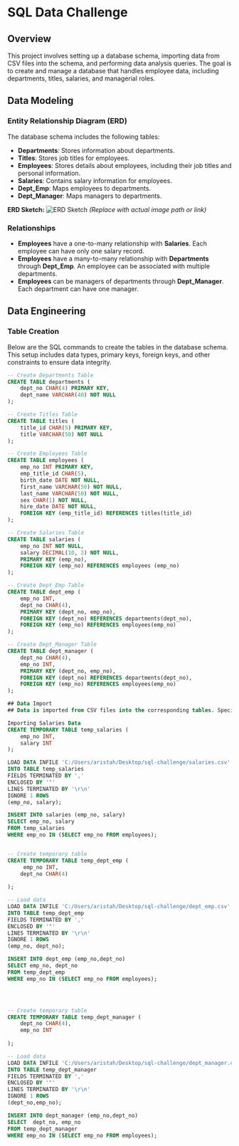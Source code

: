 # SQL Data Challenge

## Overview

This project involves setting up a database schema, importing data from CSV files into the schema, and performing data analysis queries. The goal is to create and manage a database that handles employee data, including departments, titles, salaries, and managerial roles.

## Data Modeling

### Entity Relationship Diagram (ERD)

The database schema includes the following tables:

- **Departments**: Stores information about departments.
- **Titles**: Stores job titles for employees.
- **Employees**: Stores details about employees, including their job titles and personal information.
- **Salaries**: Contains salary information for employees.
- **Dept_Emp**: Maps employees to departments.
- **Dept_Manager**: Maps managers to departments.

**ERD Sketch:**
![ERD Sketch](path/to/ERD_image) *(Replace with actual image path or link)*

### Relationships

- **Employees** have a one-to-many relationship with **Salaries**. Each employee can have only one salary record.
- **Employees** have a many-to-many relationship with **Departments** through **Dept_Emp**. An employee can be associated with multiple departments.
- **Employees** can be managers of departments through **Dept_Manager**. Each department can have one manager.

## Data Engineering

### Table Creation

Below are the SQL commands to create the tables in the database schema. This setup includes data types, primary keys, foreign keys, and other constraints to ensure data integrity.

```sql
-- Create Departments Table
CREATE TABLE departments (
    dept_no CHAR(4) PRIMARY KEY,
    dept_name VARCHAR(40) NOT NULL
);

-- Create Titles Table
CREATE TABLE titles (
    title_id CHAR(5) PRIMARY KEY,
    title VARCHAR(50) NOT NULL
);

-- Create Employees Table
CREATE TABLE employees (
    emp_no INT PRIMARY KEY,
    emp_title_id CHAR(5),
    birth_date DATE NOT NULL,
    first_name VARCHAR(50) NOT NULL,
    last_name VARCHAR(50) NOT NULL,
    sex CHAR(1) NOT NULL,
    hire_date DATE NOT NULL,
    FOREIGN KEY (emp_title_id) REFERENCES titles(title_id)
);

-- Create Salaries Table
CREATE TABLE salaries (
    emp_no INT NOT NULL,
    salary DECIMAL(10, 2) NOT NULL,
    PRIMARY KEY (emp_no),
    FOREIGN KEY (emp_no) REFERENCES employees (emp_no)
);

-- Create Dept_Emp Table
CREATE TABLE dept_emp (
    emp_no INT,
    dept_no CHAR(4),
    PRIMARY KEY (dept_no, emp_no),
    FOREIGN KEY (dept_no) REFERENCES departments(dept_no),
    FOREIGN KEY (emp_no) REFERENCES employees(emp_no)
);

-- Create Dept_Manager Table
CREATE TABLE dept_manager (
    dept_no CHAR(4),
    emp_no INT,
    PRIMARY KEY (dept_no, emp_no),
    FOREIGN KEY (dept_no) REFERENCES departments(dept_no),
    FOREIGN KEY (emp_no) REFERENCES employees(emp_no)
);

## Data Import
## Data is imported from CSV files into the corresponding tables. Special handling ensures that only valid employee numbers are imported, especially when they need to match records in the employees table.

Importing Salaries Data
CREATE TEMPORARY TABLE temp_salaries (
    emp_no INT,
    salary INT
);

LOAD DATA INFILE 'C:/Users/aristah/Desktop/sql-challenge/salaries.csv'
INTO TABLE temp_salaries
FIELDS TERMINATED BY ','
ENCLOSED BY '"'
LINES TERMINATED BY '\r\n'
IGNORE 1 ROWS
(emp_no, salary);

INSERT INTO salaries (emp_no, salary)
SELECT emp_no, salary
FROM temp_salaries
WHERE emp_no IN (SELECT emp_no FROM employees);


-- Create temporary table
CREATE TEMPORARY TABLE temp_dept_emp (
     emp_no INT,
    dept_no CHAR(4)
   
);

-- Load data
LOAD DATA INFILE 'C:/Users/aristah/Desktop/sql-challenge/dept_emp.csv'
INTO TABLE temp_dept_emp
FIELDS TERMINATED BY ','
ENCLOSED BY '"'
LINES TERMINATED BY '\r\n'
IGNORE 1 ROWS
(emp_no, dept_no);

INSERT INTO dept_emp (emp_no,dept_no)
SELECT emp_no, dept_no
FROM temp_dept_emp
WHERE emp_no IN (SELECT emp_no FROM employees);




-- Create temporary table
CREATE TEMPORARY TABLE temp_dept_manager (
    dept_no CHAR(4),
    emp_no INT
   
);

-- Load data
LOAD DATA INFILE 'C:/Users/aristah/Desktop/sql-challenge/dept_manager.csv'
INTO TABLE temp_dept_manager
FIELDS TERMINATED BY ','
ENCLOSED BY '"'
LINES TERMINATED BY '\r\n'
IGNORE 1 ROWS
(dept_no,emp_no);

INSERT INTO dept_manager (emp_no,dept_no)
SELECT  dept_no, emp_no 
FROM temp_dept_manager
WHERE emp_no IN (SELECT emp_no FROM employees);
